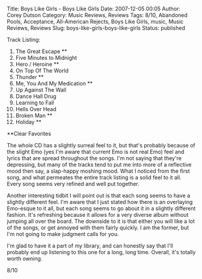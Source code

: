 Title: Boys Like Girls - Boys Like Girls
Date: 2007-12-05 00:05
Author: Corey Dutson
Category: Music Reviews, Reviews
Tags: 8/10, Abandoned Pools, Acceptance, All-American Rejects, Boys Like Girls, music, Music Reviews, Reviews
Slug: boys-like-girls-boys-like-girls
Status: published

<div class="albumCover">

</div>

<span class="trackListing">Track Listing:</span>

1.  The Great Escape \*\*
2.  Five Minutes to Midnight
3.  Hero / Heroine \*\*
4.  On Top Of The World
5.  Thunder \*\*
6.  Me, You And My Medication \*\*
7.  Up Against The Wall
8.  Dance Hall Drug
9.  Learning to Fall
10. Hells Over Head
11. Broken Man \*\*
12. Holiday \*\*

\*\*Clear Favorites



The whole CD has a slightly surreal feel to it, but that's probably
because of the slight Emo (yes I'm aware that current Emo is not real
Emo) feel and lyrics that are spread throughout the songs. I'm not
saying that they're depressing, but many of the tracks tend to put me
into more of a reflective mood then say, a slap-happy moshing mood. What
I noticed from the first song, and what permeates the entire track
listing is a solid feel to it all. Every song seems very refined and
well put together.

Another interesting tidbit I will point out is that each song seems to
have a slightly different feel. I'm aware that I just stated how there
is an overlaying Emo-esque to it all, but each song seems to go about it
in a slightly different fashion. It's refreshing because it allows for a
very diverse album without jumping all over the board. The downside to
it is that either you will like a lot of the songs, or get annoyed with
them fairly quickly. I am the former, but I'm not going to make judgment
calls for you.

I'm glad to have it a part of my library, and can honestly say that I'll
probably end up listening to this one for a long, long time. Overall,
it's totally worth owning.

8/10
